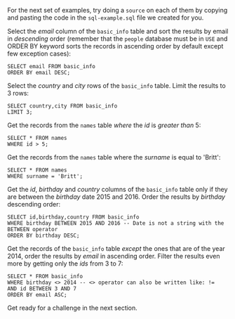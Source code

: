 For the next set of examples, try doing a `source` on each of them by copying and pasting the code in the `sql-example.sql` file we created for you.

Select the _email_ column of the `basic_info` table and sort the results by email in _descending_ order (remember that the `people` database must be in `USE` and ORDER BY keyword sorts the records in ascending order by default except few exception cases):

```
SELECT email FROM basic_info
ORDER BY email DESC;
```

Select the _country_ and _city_ rows of the `basic_info` table. Limit the results to 3 rows:

```
SELECT country,city FROM basic_info
LIMIT 3;
```

Get the records from the `names` table _where_ the _id_ is _greater than_ 5:

```
SELECT * FROM names
WHERE id > 5;
```

Get the records from the `names` table where the _surname_ is equal to 'Britt':

```
SELECT * FROM names
WHERE surname = 'Britt';
```

Get the _id_, _birthday_ and _country_ columns of the `basic_info` table only if they are between the _birthday_ date 2015 and 2016. Order the results by _birthday_ descending order:

```
SELECT id,birthday,country FROM basic_info
WHERE birthday BETWEEN 2015 AND 2016 -- Date is not a string with the BETWEEN operator
ORDER BY birthday DESC;
```

Get the records of the `basic_info` table _except_ the ones that are of the year 2014, order the results by _email_ in ascending order. 
Filter the results even more by getting only the _ids_ from 3 to 7:

```
SELECT * FROM basic_info
WHERE birthday <> 2014 -- <> operator can also be written like: !=
AND id BETWEEN 3 AND 7
ORDER BY email ASC;
```

Get ready for a challenge in the next section.